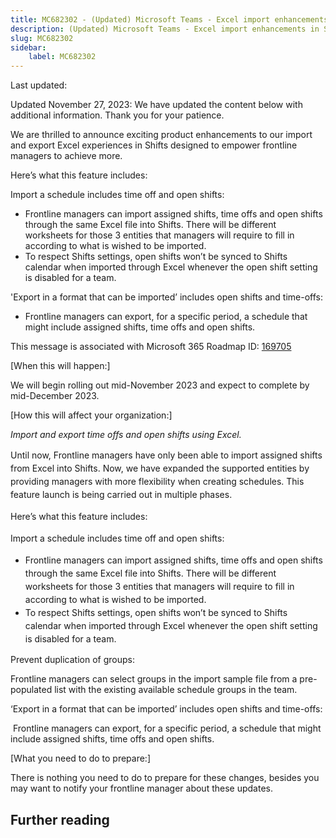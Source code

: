 ```yaml
---
title: MC682302 - (Updated) Microsoft Teams - Excel import enhancements in Shifts app
description: (Updated) Microsoft Teams - Excel import enhancements in Shifts app
slug: MC682302
sidebar:
    label: MC682302
---
```



Last updated: 

<p>Updated November 27, 2023: We have updated the content below with additional information. Thank you for your patience.</p><p>﻿We are thrilled to announce exciting product enhancements to our import and export Excel experiences in Shifts designed to empower frontline managers to achieve more.&nbsp;</p><p>Here’s what this feature includes: 
</p><p>Import a schedule includes time off and open shifts:
</p><ul><li>Frontline managers can import assigned shifts, time offs and open shifts through the same Excel file into Shifts. There will be different worksheets for those 3 entities that managers will require to fill in according to what is wished to be imported. 
</li><li>To respect Shifts settings, open shifts won’t be synced to Shifts calendar when imported through Excel whenever the open shift setting is disabled for a team.  
</li></ul><p>
</p><p>'Export in a format that can be imported’ includes open shifts and time-offs:&nbsp;<br></p><ul><li>Frontline managers can export, for a specific period, a schedule that might include assigned shifts, time offs and open shifts.
</li></ul><p>This message is associated with Microsoft 365 Roadmap ID: <a href="https://www.microsoft.com/microsoft-365/roadmap?filters=&amp;searchterms=169705" target="_blank">169705</a></p><p>[When this will happen:]</p><p>We will begin rolling out mid-November 2023 and expect to complete by mid-December 2023.</p><p>[How this will affect your organization:]</p><p><i>Import and export time offs and open shifts using&nbsp;Excel.</i></p><p style="line-height: 1.5;">Until now, Frontline managers have only been able to import assigned shifts from Excel into Shifts. Now, we have expanded the supported entities by providing managers with more flexibility when creating schedules. This feature launch is being carried out in multiple phases.&nbsp;</p><p style="line-height: 1.5;">Here’s what this feature includes:&nbsp;</p><p style="line-height: 1.5;">Import a schedule includes time off and open shifts:</p><ul><li style="line-height: 1.5;">Frontline managers can import assigned shifts, time offs and open shifts through the same Excel file into Shifts. There will be different worksheets for those 3 entities that managers will require to fill in according to what is wished to be imported.&nbsp;</li><li style="line-height: 1.5;">To respect Shifts settings, open shifts won’t be synced to Shifts calendar when imported through Excel whenever the open shift setting is disabled for a team.&nbsp;</li></ul><p>Prevent duplication of groups:</p><p>Frontline managers can select groups in the import sample file from a pre-populated list with the existing available schedule groups in the team.&nbsp;</p><p>‘Export in a format that can be imported’ includes open shifts and time-offs:</p><p>&nbsp;Frontline managers can export, for a specific period, a schedule that might include assigned shifts, time offs and open shifts.&nbsp;</p><p>[What you need to do to prepare:]</p><p>There is nothing you need to do to prepare for these changes, besides you may want to notify your frontline manager about these updates.</p>

## Further reading
